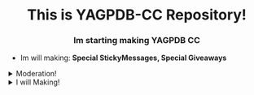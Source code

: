 <h1 align="center">This is YAGPDB-CC Repository!</h1>
<h3 align="center">Im starting making YAGPDB CC</h3>

- Im will making: **Special StickyMessages, Special Giveaways**

<details>
<summary>Moderation!</summary>

- [Open Folder](Auto_Moderation/Anti_Phishing)  
**•** [Clear](Auto_Moderation/Anti_Phishing/anti_phishing.yag) - This is a Custom Clear Command!
</details>

<details>
<summary>I will Making!</summary>

- [Open Folder](Autohelp_Embed)  
**•** StickyMessage - I will BlackWolf Code editing!
</details>
